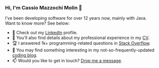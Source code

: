 ### Hi, I'm Cassio Mazzochi Molin :wave:
  
I’ve been developing software for over 12 years now, mainly with Java.  
Want to know more? See below:

- :briefcase: Check out my [LinkedIn][linkedin] profile.
- :rocket: You'll also find details about my professional experience in my [CV].
- :trophy: I answered 1k+ programming-related questions in [Stack Overflow][stack-overflow].
- :thought_balloon: You may find something interesting in my not-so-frequently-updated [coding blog][blog].
- :mailbox: Would you like to get in touch? [Drop me a message][contact].  


[blog]: https://cassiomolin.com
[contact]: https://cassiomolin.com/contact
[cv]: https://cassiomolin.com/cv
[linkedin]: https://www.linkedin.com/in/cassiomolin
[stack-overflow]: https://www.stackoverflow.com/u/1426227

<!--
Emoji cheat sheet: https://github.com/ikatyang/emoji-cheat-sheet/blob/master/README.md
-->
